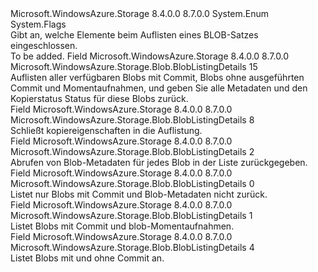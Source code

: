 <Type Name="BlobListingDetails" FullName="Microsoft.WindowsAzure.Storage.Blob.BlobListingDetails">
  <TypeSignature Language="C#" Value="public enum BlobListingDetails" />
  <TypeSignature Language="ILAsm" Value=".class public auto ansi sealed BlobListingDetails extends System.Enum" />
  <TypeSignature Language="DocId" Value="T:Microsoft.WindowsAzure.Storage.Blob.BlobListingDetails" />
  <TypeSignature Language="VB.NET" Value="Public Enum BlobListingDetails" />
  <TypeSignature Language="F#" Value="type BlobListingDetails = " />
  <AssemblyInfo>
    <AssemblyName>Microsoft.WindowsAzure.Storage</AssemblyName>
    <AssemblyVersion>8.4.0.0</AssemblyVersion>
    <AssemblyVersion>8.7.0.0</AssemblyVersion>
  </AssemblyInfo>
  <Base>
    <BaseTypeName>System.Enum</BaseTypeName>
  </Base>
  <Attributes>
    <Attribute>
      <AttributeName>System.Flags</AttributeName>
    </Attribute>
  </Attributes>
  <Docs>
    <summary>
            Gibt an, welche Elemente beim Auflisten eines BLOB-Satzes eingeschlossen.
            </summary>
    <remarks>To be added.</remarks>
  </Docs>
  <Members>
    <Member MemberName="All">
      <MemberSignature Language="C#" Value="All" />
      <MemberSignature Language="ILAsm" Value=".field public static literal valuetype Microsoft.WindowsAzure.Storage.Blob.BlobListingDetails All = int32(15)" />
      <MemberSignature Language="DocId" Value="F:Microsoft.WindowsAzure.Storage.Blob.BlobListingDetails.All" />
      <MemberSignature Language="VB.NET" Value="All" />
      <MemberSignature Language="F#" Value="All = 15" Usage="Microsoft.WindowsAzure.Storage.Blob.BlobListingDetails.All" />
      <MemberType>Field</MemberType>
      <AssemblyInfo>
        <AssemblyName>Microsoft.WindowsAzure.Storage</AssemblyName>
        <AssemblyVersion>8.4.0.0</AssemblyVersion>
        <AssemblyVersion>8.7.0.0</AssemblyVersion>
      </AssemblyInfo>
      <ReturnValue>
        <ReturnType>Microsoft.WindowsAzure.Storage.Blob.BlobListingDetails</ReturnType>
      </ReturnValue>
      <MemberValue>15</MemberValue>
      <Docs>
        <summary>
            Auflisten aller verfügbaren Blobs mit Commit, Blobs ohne ausgeführten Commit und Momentaufnahmen, und geben Sie alle Metadaten und den Kopierstatus Status für diese Blobs zurück.
            </summary>
      </Docs>
    </Member>
    <Member MemberName="Copy">
      <MemberSignature Language="C#" Value="Copy" />
      <MemberSignature Language="ILAsm" Value=".field public static literal valuetype Microsoft.WindowsAzure.Storage.Blob.BlobListingDetails Copy = int32(8)" />
      <MemberSignature Language="DocId" Value="F:Microsoft.WindowsAzure.Storage.Blob.BlobListingDetails.Copy" />
      <MemberSignature Language="VB.NET" Value="Copy" />
      <MemberSignature Language="F#" Value="Copy = 8" Usage="Microsoft.WindowsAzure.Storage.Blob.BlobListingDetails.Copy" />
      <MemberType>Field</MemberType>
      <AssemblyInfo>
        <AssemblyName>Microsoft.WindowsAzure.Storage</AssemblyName>
        <AssemblyVersion>8.4.0.0</AssemblyVersion>
        <AssemblyVersion>8.7.0.0</AssemblyVersion>
      </AssemblyInfo>
      <ReturnValue>
        <ReturnType>Microsoft.WindowsAzure.Storage.Blob.BlobListingDetails</ReturnType>
      </ReturnValue>
      <MemberValue>8</MemberValue>
      <Docs>
        <summary>
            Schließt kopiereigenschaften in die Auflistung.
            </summary>
      </Docs>
    </Member>
    <Member MemberName="Metadata">
      <MemberSignature Language="C#" Value="Metadata" />
      <MemberSignature Language="ILAsm" Value=".field public static literal valuetype Microsoft.WindowsAzure.Storage.Blob.BlobListingDetails Metadata = int32(2)" />
      <MemberSignature Language="DocId" Value="F:Microsoft.WindowsAzure.Storage.Blob.BlobListingDetails.Metadata" />
      <MemberSignature Language="VB.NET" Value="Metadata" />
      <MemberSignature Language="F#" Value="Metadata = 2" Usage="Microsoft.WindowsAzure.Storage.Blob.BlobListingDetails.Metadata" />
      <MemberType>Field</MemberType>
      <AssemblyInfo>
        <AssemblyName>Microsoft.WindowsAzure.Storage</AssemblyName>
        <AssemblyVersion>8.4.0.0</AssemblyVersion>
        <AssemblyVersion>8.7.0.0</AssemblyVersion>
      </AssemblyInfo>
      <ReturnValue>
        <ReturnType>Microsoft.WindowsAzure.Storage.Blob.BlobListingDetails</ReturnType>
      </ReturnValue>
      <MemberValue>2</MemberValue>
      <Docs>
        <summary>
            Abrufen von Blob-Metadaten für jedes Blob in der Liste zurückgegeben.
            </summary>
      </Docs>
    </Member>
    <Member MemberName="None">
      <MemberSignature Language="C#" Value="None" />
      <MemberSignature Language="ILAsm" Value=".field public static literal valuetype Microsoft.WindowsAzure.Storage.Blob.BlobListingDetails None = int32(0)" />
      <MemberSignature Language="DocId" Value="F:Microsoft.WindowsAzure.Storage.Blob.BlobListingDetails.None" />
      <MemberSignature Language="VB.NET" Value="None" />
      <MemberSignature Language="F#" Value="None = 0" Usage="Microsoft.WindowsAzure.Storage.Blob.BlobListingDetails.None" />
      <MemberType>Field</MemberType>
      <AssemblyInfo>
        <AssemblyName>Microsoft.WindowsAzure.Storage</AssemblyName>
        <AssemblyVersion>8.4.0.0</AssemblyVersion>
        <AssemblyVersion>8.7.0.0</AssemblyVersion>
      </AssemblyInfo>
      <ReturnValue>
        <ReturnType>Microsoft.WindowsAzure.Storage.Blob.BlobListingDetails</ReturnType>
      </ReturnValue>
      <MemberValue>0</MemberValue>
      <Docs>
        <summary>
            Listet nur Blobs mit Commit und Blob-Metadaten nicht zurück.
            </summary>
      </Docs>
    </Member>
    <Member MemberName="Snapshots">
      <MemberSignature Language="C#" Value="Snapshots" />
      <MemberSignature Language="ILAsm" Value=".field public static literal valuetype Microsoft.WindowsAzure.Storage.Blob.BlobListingDetails Snapshots = int32(1)" />
      <MemberSignature Language="DocId" Value="F:Microsoft.WindowsAzure.Storage.Blob.BlobListingDetails.Snapshots" />
      <MemberSignature Language="VB.NET" Value="Snapshots" />
      <MemberSignature Language="F#" Value="Snapshots = 1" Usage="Microsoft.WindowsAzure.Storage.Blob.BlobListingDetails.Snapshots" />
      <MemberType>Field</MemberType>
      <AssemblyInfo>
        <AssemblyName>Microsoft.WindowsAzure.Storage</AssemblyName>
        <AssemblyVersion>8.4.0.0</AssemblyVersion>
        <AssemblyVersion>8.7.0.0</AssemblyVersion>
      </AssemblyInfo>
      <ReturnValue>
        <ReturnType>Microsoft.WindowsAzure.Storage.Blob.BlobListingDetails</ReturnType>
      </ReturnValue>
      <MemberValue>1</MemberValue>
      <Docs>
        <summary>
            Listet Blobs mit Commit und blob-Momentaufnahmen.
            </summary>
      </Docs>
    </Member>
    <Member MemberName="UncommittedBlobs">
      <MemberSignature Language="C#" Value="UncommittedBlobs" />
      <MemberSignature Language="ILAsm" Value=".field public static literal valuetype Microsoft.WindowsAzure.Storage.Blob.BlobListingDetails UncommittedBlobs = int32(4)" />
      <MemberSignature Language="DocId" Value="F:Microsoft.WindowsAzure.Storage.Blob.BlobListingDetails.UncommittedBlobs" />
      <MemberSignature Language="VB.NET" Value="UncommittedBlobs" />
      <MemberSignature Language="F#" Value="UncommittedBlobs = 4" Usage="Microsoft.WindowsAzure.Storage.Blob.BlobListingDetails.UncommittedBlobs" />
      <MemberType>Field</MemberType>
      <AssemblyInfo>
        <AssemblyName>Microsoft.WindowsAzure.Storage</AssemblyName>
        <AssemblyVersion>8.4.0.0</AssemblyVersion>
        <AssemblyVersion>8.7.0.0</AssemblyVersion>
      </AssemblyInfo>
      <ReturnValue>
        <ReturnType>Microsoft.WindowsAzure.Storage.Blob.BlobListingDetails</ReturnType>
      </ReturnValue>
      <MemberValue>4</MemberValue>
      <Docs>
        <summary>
            Listet Blobs mit und ohne Commit an.
            </summary>
      </Docs>
    </Member>
  </Members>
</Type>